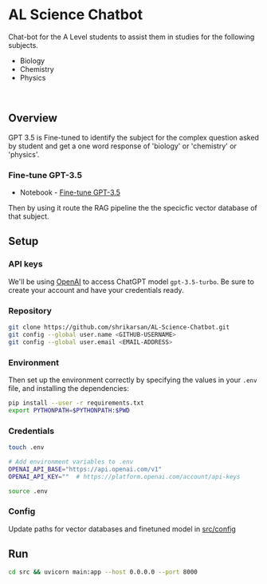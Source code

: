 # AL Science Chatbot

Chat-bot for the A Level students to assist them in studies for the following subjects.

- Biology
- Chemistry
- Physics
<br>

## Overview

GPT 3.5 is Fine-tuned to identify the subject for the complex question asked by student and get a one word response of 'biology' or 'chemistry' or 'physics'.

### Fine-tune GPT-3.5
- Notebook - [Fine-tune GPT-3.5](./notebooks/Fine_Tune_GPT_3_5_for_Vector_DB_Routing.ipynb)

Then by using it route the RAG pipeline the the specicfic vector database of that subject.

## Setup

### API keys
We'll be using [OpenAI](https://platform.openai.com/docs/models/) to access ChatGPT model `gpt-3.5-turbo`. Be sure to create your account and have your credentials ready.

### Repository
```bash
git clone https://github.com/shrikarsan/AL-Science-Chatbot.git
git config --global user.name <GITHUB-USERNAME>
git config --global user.email <EMAIL-ADDRESS>
```
### Environment

Then set up the environment correctly by specifying the values in your `.env` file,
and installing the dependencies:

```bash
pip install --user -r requirements.txt
export PYTHONPATH=$PYTHONPATH:$PWD
```

### Credentials
```bash
touch .env

# Add environment variables to .env
OPENAI_API_BASE="https://api.openai.com/v1"
OPENAI_API_KEY=""  # https://platform.openai.com/account/api-keys

source .env
```

### Config

Update paths for vector databases and finetuned model in [src/config](./src/config.py)

## Run

```bash
cd src && uvicorn main:app --host 0.0.0.0 --port 8000
```
